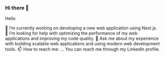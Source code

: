 ### Hi there 👋
Hello 


🔭 I’m currently working on developing a new web application using Next.js. 
🤔 I’m looking for help with optimizing the performance of my web applications and improving my code quality. 
💬 Ask me about my experience with building scalable web applications and using modern web development tools. 
📫 How to reach me: ... You can reach me through my LinkedIn profile. 

<!--
**PpYCha/PpYCha** is a ✨ _special_ ✨ repository because its `README.md` (this file) appears on your GitHub profile.

Here are some ideas to get you started:

- 🔭 I’m currently working on ...
- 🌱 I’m currently learning ...
- 👯 I’m looking to collaborate on ...
- 🤔 I’m looking for help with ...
- 💬 Ask me about ...
- 📫 How to reach me: ...
- 😄 Pronouns: ...
- ⚡ Fun fact: ...
-->
